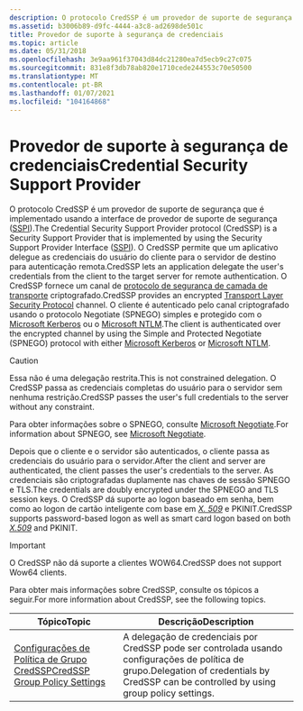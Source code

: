 ```yaml
---
description: O protocolo CredSSP é um provedor de suporte de segurança que é implementado usando a interface de provedor de suporte de segurança (SSPI).
ms.assetid: b3006b89-d9fc-4444-a3c8-ad2698de501c
title: Provedor de suporte à segurança de credenciais
ms.topic: article
ms.date: 05/31/2018
ms.openlocfilehash: 3e9aa961f37043d84dc21280ea7d5ecb9c27c075
ms.sourcegitcommit: 831e8f3db78ab820e1710cede244553c70e50500
ms.translationtype: MT
ms.contentlocale: pt-BR
ms.lasthandoff: 01/07/2021
ms.locfileid: "104164868"
---
```

# <a name="credential-security-support-provider"></a><span data-ttu-id="a137f-103">Provedor de suporte à segurança de credenciais</span><span class="sxs-lookup"><span data-stu-id="a137f-103">Credential Security Support Provider</span></span>

<span data-ttu-id="a137f-104">O protocolo CredSSP é um provedor de suporte de segurança que é implementado usando a interface de provedor de suporte de segurança ([SSPI](sspi.md)).</span><span class="sxs-lookup"><span data-stu-id="a137f-104">The Credential Security Support Provider protocol (CredSSP) is a Security Support Provider that is implemented by using the Security Support Provider Interface ([SSPI](sspi.md)).</span></span> <span data-ttu-id="a137f-105">O CredSSP permite que um aplicativo delegue as credenciais do usuário do cliente para o servidor de destino para autenticação remota.</span><span class="sxs-lookup"><span data-stu-id="a137f-105">CredSSP lets an application delegate the user's credentials from the client to the target server for remote authentication.</span></span> <span data-ttu-id="a137f-106">O CredSSP fornece um canal de [protocolo de segurança de camada de transporte](transport-layer-security-protocol.md) criptografado.</span><span class="sxs-lookup"><span data-stu-id="a137f-106">CredSSP provides an encrypted [Transport Layer Security Protocol](transport-layer-security-protocol.md) channel.</span></span> <span data-ttu-id="a137f-107">O cliente é autenticado pelo canal criptografado usando o protocolo Negotiate (SPNEGO) simples e protegido com o [Microsoft Kerberos](microsoft-kerberos.md) ou o [Microsoft NTLM](microsoft-ntlm.md).</span><span class="sxs-lookup"><span data-stu-id="a137f-107">The client is authenticated over the encrypted channel by using the Simple and Protected Negotiate (SPNEGO) protocol with either [Microsoft Kerberos](microsoft-kerberos.md) or [Microsoft NTLM](microsoft-ntlm.md).</span></span>

> [!Caution]  
> <span data-ttu-id="a137f-108">Essa não é uma delegação restrita.</span><span class="sxs-lookup"><span data-stu-id="a137f-108">This is not constrained delegation.</span></span> <span data-ttu-id="a137f-109">O CredSSP passa as credenciais completas do usuário para o servidor sem nenhuma restrição.</span><span class="sxs-lookup"><span data-stu-id="a137f-109">CredSSP passes the user's full credentials to the server without any constraint.</span></span>

 

<span data-ttu-id="a137f-110">Para obter informações sobre o SPNEGO, consulte [Microsoft Negotiate](microsoft-negotiate.md).</span><span class="sxs-lookup"><span data-stu-id="a137f-110">For information about SPNEGO, see [Microsoft Negotiate](microsoft-negotiate.md).</span></span>

<span data-ttu-id="a137f-111">Depois que o cliente e o servidor são autenticados, o cliente passa as credenciais do usuário para o servidor.</span><span class="sxs-lookup"><span data-stu-id="a137f-111">After the client and server are authenticated, the client passes the user's credentials to the server.</span></span> <span data-ttu-id="a137f-112">As credenciais são criptografadas duplamente nas chaves de sessão SPNEGO e TLS.</span><span class="sxs-lookup"><span data-stu-id="a137f-112">The credentials are doubly encrypted under the SPNEGO and TLS session keys.</span></span> <span data-ttu-id="a137f-113">O CredSSP dá suporte ao logon baseado em senha, bem como ao logon de cartão inteligente com base em [*X. 509*](/windows/desktop/SecGloss/x-gly) e PKINIT.</span><span class="sxs-lookup"><span data-stu-id="a137f-113">CredSSP supports password-based logon as well as smart card logon based on both [*X.509*](/windows/desktop/SecGloss/x-gly) and PKINIT.</span></span>

> [!IMPORTANT]
> <span data-ttu-id="a137f-114">O CredSSP não dá suporte a clientes WOW64.</span><span class="sxs-lookup"><span data-stu-id="a137f-114">CredSSP does not support Wow64 clients.</span></span>

 

<span data-ttu-id="a137f-115">Para obter mais informações sobre CredSSP, consulte os tópicos a seguir.</span><span class="sxs-lookup"><span data-stu-id="a137f-115">For more information about CredSSP, see the following topics.</span></span>



| <span data-ttu-id="a137f-116">Tópico</span><span class="sxs-lookup"><span data-stu-id="a137f-116">Topic</span></span>                                                                         | <span data-ttu-id="a137f-117">Descrição</span><span class="sxs-lookup"><span data-stu-id="a137f-117">Description</span></span>                                                                                       |
|-------------------------------------------------------------------------------|---------------------------------------------------------------------------------------------------|
| [<span data-ttu-id="a137f-118">Configurações de Política de Grupo CredSSP</span><span class="sxs-lookup"><span data-stu-id="a137f-118">CredSSP Group Policy Settings</span></span>](credssp-group-policy-settings.md)<br/> | <span data-ttu-id="a137f-119">A delegação de credenciais por CredSSP pode ser controlada usando configurações de política de grupo.</span><span class="sxs-lookup"><span data-stu-id="a137f-119">Delegation of credentials by CredSSP can be controlled by using group policy settings.</span></span><br/> |



 

 

